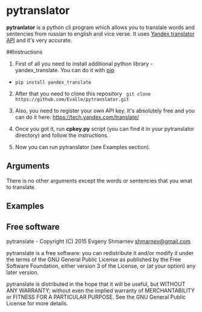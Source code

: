 # pytranslator

**pytranlator** is a python cli program which allows you to translale words and sentencies from russian to english and vice verse. It uses [Yandex translator API](https://tech.yandex.com/translate/) and it's very accurate. 

##Instructions
1) First of all you need to install additional python library - yandex_translate. You can do it with [pip](https://pypi.python.org/pypi/pip) 

- ```pip install yandex_translate```

2) After that you need to clone this repository ``` git clone https://github.com/Evalle/pytranslator.git```

3) Also, you need to register your own API key. It's absolutely free and you can do it here: https://tech.yandex.com/translate/

4) Once you got it, run **cpkey.py** script (you can find it in your pytranslator directory) and follow the instructions.

5) Now you can run pytranslator (see Examples section).

## Arguments
There is no other arguments except the words or sentencies that you wnat to translate. 

## Examples

## Free software

pytranslate - Copyright (C) 2015 Evgeny Shmarnev shmarnev@gmail.com

pytranslate is a free software: you can redistribute it and/or modify it under the terms of the GNU General Public License as published by the Free Software Foundation, either version 3 of the License, or (at your option) any later version.

pytranslate is distributed in the hope that it will be useful, but WITHOUT ANY WARRANTY; without even the implied warranty of MERCHANTABILITY or FITNESS FOR A PARTICULAR PURPOSE. See the GNU General Public License for more details.
